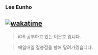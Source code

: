 ### Lee Eunho
[![wakatime](https://wakatime.com/badge/user/018afb26-673f-4c8c-b545-be9b7106ae9d.svg)](https://wakatime.com/@018afb26-673f-4c8c-b545-be9b7106ae9d)
---

> iOS 공부하고 있는 이은호 입니다.

> 매일매일 결승점을 향해 달려가겠습니다.

